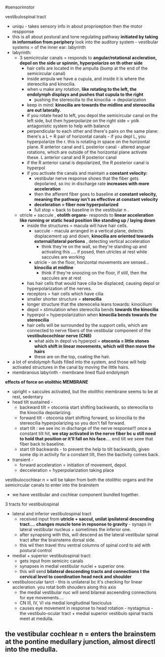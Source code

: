 #sensorimotor 

vestibulospinal tract
 - uniqu - takes sensory info in about proprioeption then the motor respponse
 - this is all about postural and tone regulating pathway **initiated by taking in information from periphery**
look into the auditory system - vestibular systems = of the inner ear: labyrinth
- labyrinth:
	- 3 semicircular canals = responds to **angular/rotational accleration, depol on the side ur spinnin, hyperpolarize on th other side**
		- hair cells are located in the ampulla (bump at the end of the semicircular canal)
		- inside ampula we have a cupula, and inside it is where the stereocilia and kinocilia. 
		- when u make any rotation, **like rotating to the left, the endolymph displays and pushes that cupula to the right**
			- pushing the stereocilia to the kinocilia -> depolarization 
		- keep in mind: **kinocilia are towards the midline and stereocilia are out laterally.**
		- if you rotate head to left, you depol the semicircular canal on the left side, but then hyperpolarize on the right side = yolk antagonistic system to help with balance 
		- perpendicular to each other and there's pairs on the same plane:
			there's a L + R pair of horizontal canals - if you depl L, you hyperpolarize the r. this is rotating in space on the horizontal plane.
			R anterior canal and L posterior canal  - altered anguar rotations, which are outside of the horizontal plane activate these. 
			L anterior canal and R posterior canal 
		- if the R anterior canal is depolarized, the R posterior canal is hyperpol 
		- if you activate the canals and maintain a **constant velocity:**
			- vestibular nerve response shows that the fiber gets depolaried, so inc in discharge rate **increases with more acceleration**
			- then the afferent fiber goes to baseline at **constant velocity, meaning the pathway isn't as effective at constant velocity**
			- **deceleration = fiber now hyperpolarized**
			- full stop = back to baseline in the vestibular n . 
	- utricle + saccule , **otolith organs**- responds to **linear acceleration like running or static head position like standing up / laying down**
		- inside the structures = macula will have hair cells. 
			- saccule - macula arranged in a vertical plane, detects displacement up and down, **kinocilia are oriented towards external/lateral portions** , detecting vertical acceleration 
				- think they're on the wall, so they're standing up and activating this .... if posed, then utricles at rest while saccules are working  
			- utricle - on the floor, horizontal movements are sensed... **kinocilia at midline**
				- think if they're snoozing on the floor, if still, then the saccules are at rest 
		- has hair cells that would have cilia be displaced, causing depol or hyperpolarization of the nerves. 
		- receptors = hair cells which have cilia 
		- smaller shorter structure = **sterocilia**
		- longer structure that the stereocelia leans towards: kinocilium
		- depol = stimulation when stereocilia bends **towards the kinocilia**
		- hyperpol = hyperpolarization when **kinocilia bends towards the stereocilia**
		- hair cells will be surrounded by the support cells, which are connected to nerve fibers of the vestibular component of the **vestibulocochlear nerve (CN8)**
			- what aids in depol vs hyperpol = **otoconia = little stones which shift in linear movements, which will then move the hairs**
			- these are on the top, coating the hair. 
- a lot of endolymph fluids filled into the system, and those will help activated structures in the canal by moving the little hairs. 
- membranous labyrinth - membrane lined fluid endolymph 

**effects of force on otolithic MEMBRANE**
- upright = saccules activated, but the otolithic membrane seems to be at rest, sedentary 
- head tilt sustained - 
	- backward tilt = otoconia start shifting backwards, so stereocilia to the kinocilia depolarizing. 
	- forward tilt - otoconia start shifting forward, so kinocilia to the stereocilia hyperpolarizing so you don't fall forward. 
	- start tilt : we see inc in discharge of the nerve response!!! once a constant tilt hit, **we stay activated in the nerve fiber bc u still need to hold that position or it'll fall on his face.**... end tilt we seee that fiber back to baseline. 
	- start tilt backwards - to prevent the help to tilt backwards, given some dip in activity for a constant tilt, then the bactivity comes back. 
- transient - 
	- forward acceleration = initiation of movement, depol.  
	- decceleration = hyperpolarization taking place 


vestibulocochlear n = will be taken from both the otolithic organs and the semicircular canals to enter into the brainstem
- we have vestibular and cochlear component bundled together. 

3 tracts for vestibulospinal 
- lateral and inferior vestibulospinal tract 
	- received input from **utricle + saccul, unilat ipsilateral descending tract.... changes muscle tone in repsonse to gravity** - synaps in lateral vestibular nucleus + sometimes the inferior one. 
	- after synapsing with this, will descend as the lateral vestibular spinal tract after the brainstems dorsal side. 
	- this wil then travel thru ventral columns of spinal cord to aid with postural control 
- medial + superior vestibulospinal tract: 
	- gets input from semicirc canals 
	- synapses in medial vestibular nuclei + superior one. 
	- this will send **bilateral descending tracts and connections t the cervical level to coordination head neck and shoulder**
- vestibuloocular tarct - this is unilateral bc it's checking for linear accleration. you rotat both shouders along this axis 
	- the medial vestibular nuc will send bilareal asceending connections for eye movements.... 
	- CN III, IV, VI via medial longitudinal fasciculus 
	- causes eye movement in response to head rotation - nystagmus - 
the vestibulo-ocular tract + medial superior vestibulo spinal tracts meet at medulla. 

the vestibular cochlear n = **enters the brainstem at the pontine medullary junction, almost directl into the medulla.**
- 